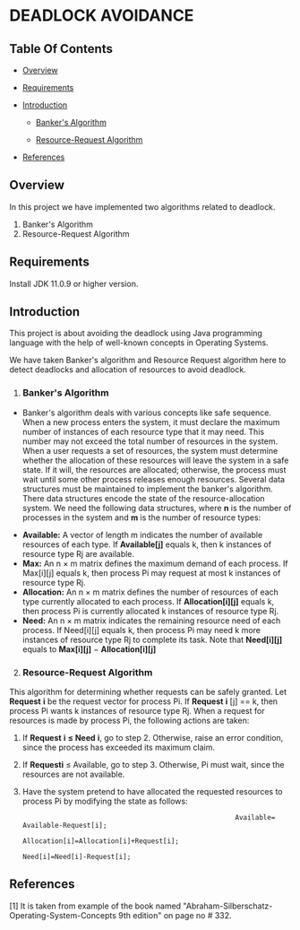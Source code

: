 # DEADLOCK AVOIDANCE

 ## Table Of Contents

* <a href = "#Over" > Overview </a> 

* <a href = "#Req" > Requirements </a> 

* <a href = "#Intro" > Introduction </a> 

  * <a href = "#Banker" > Banker's Algorithm </a>
  
  * <a href = "#Resource" > Resource-Request Algorithm </a>
  

* <a href = "#Refe" > References </a> 
  
## <div id = "Over"> Overview </div>

In this project we have implemented two algorithms related to deadlock.

1. Banker's Algorithm
2. Resource-Request Algorithm

## <div id = "Req"> Requirements </div>
Install JDK 11.0.9 or higher version.

## <div id = "Intro"> Introduction </div>
  This project is about avoiding the deadlock using Java programming language with the help of well-known concepts in Operating Systems. 
  
  We have taken Banker's algorithm and Resource Request algorithm here to detect deadlocks and allocation of resources to avoid deadlock.

1. ### <div id = "Banker"> Banker's Algorithm </div>
  * Banker's algorithm deals with various concepts like safe sequence. When a new process enters the system, it must declare the maximum number of instances of each resource type that it may need. This number may not exceed the total number of resources in the system. When a user requests a set of resources, the system must determine whether the allocation of these resources will leave the system in a safe state. If it will, the resources are allocated; otherwise, the process must wait until some other process releases enough resources. Several data structures must be maintained to implement the banker's algorithm. There data structures encode the state of the resource-allocation system. We need the following data structures, where **n** is the number of processes in the system and **m** is the number of resource types:

- **Available:** A vector of length m indicates the number of available resources of each type. If **Available[j]** equals k, then k instances of resource type Rj are available.
- **Max:** An n × m matrix defines the maximum demand of each process. If Max[i][j] equals k, then process Pi may request at most k instances of resource type Rj.
- **Allocation:** An n × m matrix defines the number of resources of each type currently allocated to each process. If **Allocation[i][j]** equals k, then process Pi is currently allocated k instances of resource type Rj.
- **Need:** An n × m matrix indicates the remaining resource need of each process. If Need[i][j] equals k, then process Pi may need k more instances of resource type Rj to complete its task. Note that **Need[i][j]** equals to **Max[i][j]** − **Allocation[i][j]**

2. ### <div id = "Resource"> Resource-Request Algorithm </div> 
This algorithm for determining whether requests can be safely granted. Let **Request** **i** be the request vector for process Pi. If **Request** **i** [j] == k, then process Pi wants k instances of resource type Rj. When a request for resources is made by process Pi, the following actions are taken:

1. If **Request** **i** **≤ Need** **i**, go to step 2. Otherwise, raise an error condition, since the process has exceeded its maximum claim.

2. If **Requesti** ≤ Available, go to step 3. Otherwise, Pi must wait, since the resources are not available.

3. Have the system pretend to have allocated the requested resources to process Pi by modifying the state as follows:

                                                            Available= Available-Request[i];
                                                            Allocation[i]=Allocation[i]+Request[i];
                                                            Need[i]=Need[i]-Request[i];

## <div id = "Refe"> References </div>

<div id = "Ref"> [1] It is taken from example of the book named "Abraham-Silberschatz-Operating-System-Concepts 9th edition" on page no # 332. </div>
